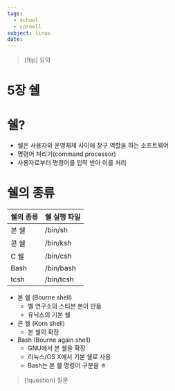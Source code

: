 ```yaml
---
tags:
  - school
  - cornell
subject: linux
date:
---
```

> [!tip] 요약
# 5장 쉘
# 쉘?
- 쉘은 사용자와 운영체제 사이에 창구 역할을 하는 소프트웨어
- 명령어 처리기(command processor)
- 사용자로부터 명령어를 입력 받아 이를 처리
# 쉘의 종류
| 쉘의 종류 | 쉘 실행 파일   |
| ----- | --------- |
| 본 쉘   | /bin/sh   |
| 콘 쉘   | /bin/ksh  |
| C 쉘   | /bin/csh  |
| Bash  | /bin/bash |
| tcsh  | /bin/tcsh |
- 본 쉘 (Bourne shell)
	- 벨 연구소의 스티븐 본이 만듦
	- 유닉스의 기본 쉘
- 콘 쉘 (Korn shell)
	- 본 쉘의 확장
- Bash (Bourne again shell)
	- GNU에서 본 쉘을 확장
	- 리눅스/OS X에서 기본 쉘로 사용
	- Bash는 본 쉘 명령어 구분을 ㅎ 
> [!question] 질문